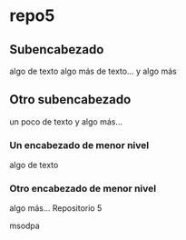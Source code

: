 # repo5
## Subencabezado
algo de texto
algo más de texto...
y algo más
## Otro subencabezado
un poco de texto
y algo más...
### Un encabezado de menor nivel
algo de texto
### Otro encabezado de menor nivel
algo más...
Repositorio 5

msodpa
